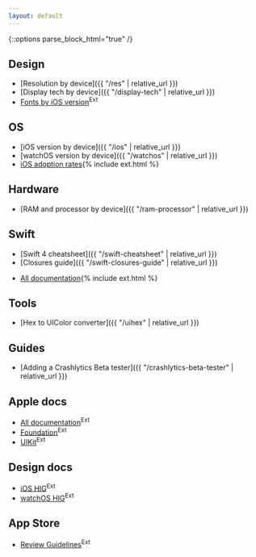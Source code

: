 ```yaml
---
layout: default
---
```

{::options parse_block_html="true" /}

<div class="row"><div class="col-sm-6">

## Design

* [Resolution by device]({{ "/res" | relative_url }})
* [Display tech by device]({{ "/display-tech" | relative_url }})
* [Fonts by iOS version](http://iosfonts.com/)<sup class="ext">Ext</sup>

## OS

* [iOS version by device]({{ "/ios" | relative_url }})
* [watchOS version by device]({{ "/watchos" | relative_url }})
* [iOS adoption rates](https://developer.apple.com/support/app-store/){% include ext.html %}

## Hardware

* [RAM and processor by device]({{ "/ram-processor" | relative_url }})

## Swift

* [Swift 4 cheatsheet]({{ "/swift-cheatsheet" | relative_url }})
* [Closures guide]({{ "/swift-closures-guide" | relative_url }})
<!-- * [Arrays cheatsheet]({{ "/arrays-cheatsheet" | relative_url }}) -->
* [All documentation](https://swift.org/documentation/){% include ext.html %}

</div><div class="col-sm-6">

## Tools

* [Hex to UIColor converter]({{ "/uihex" | relative_url }})

## Guides

* [Adding a Crashlytics Beta tester]({{ "/crashlytics-beta-tester" | relative_url }})

## Apple docs

* [All documentation](https://developer.apple.com/documentation/)<sup class="ext">Ext</sup>
* [Foundation](https://developer.apple.com/documentation/foundation)<sup class="ext">Ext</sup>
* [UIKit](https://developer.apple.com/documentation/uikit)<sup class="ext">Ext</sup>

## Design docs

* [iOS HIG](https://developer.apple.com/ios/human-interface-guidelines/overview/themes/)<sup class="ext">Ext</sup>
* [watchOS HIG](https://developer.apple.com/watchos/human-interface-guidelines/overview/themes/)<sup class="ext">Ext</sup>

## App Store

* [Review Guidelines](https://developer.apple.com/app-store/review/guidelines/)<sup class="ext">Ext</sup>

</div></div>
